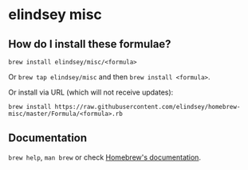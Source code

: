 # elindsey misc

## How do I install these formulae?
`brew install elindsey/misc/<formula>`

Or `brew tap elindsey/misc` and then `brew install <formula>`.

Or install via URL (which will not receive updates):

```
brew install https://raw.githubusercontent.com/elindsey/homebrew-misc/master/Formula/<formula>.rb
```

## Documentation
`brew help`, `man brew` or check [Homebrew's documentation](https://docs.brew.sh).

